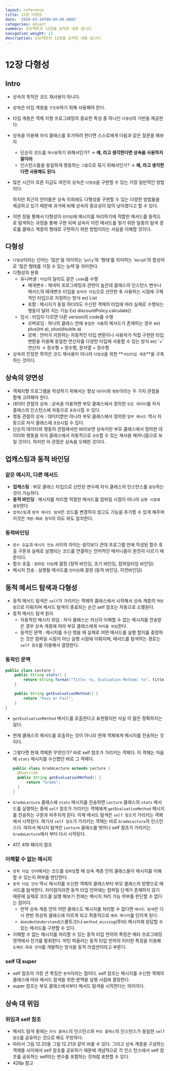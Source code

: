 ```yaml
---
layout: reference
title: 12장 다형성
date: '2020-03-10T00:00:00.000Z'
categories: object
summary: 오브젝트의 12장을 요약한 내용 입니다.
navigation_weight: 12
description: 오브젝트의 12장을 요약한 내용 입니다.
---
```


# 12장 다형성

## Intro

* 상속의 목적은 코드 재사용이 아니다.
* 상속은 타입 계층을 `구조화`하기 위해 사용해야 한다.
* 타입 계층은 객체 지향 프로그래밍의 중요한 특성 중 하나인 `다형성`의 기반을 제공한다.
* 상속을 이용해 자식 클래스를 추가하려 한다면 스스로에게 다음과 같은 질문을 해보자
  * 단순히 코드를 `재사용`하기 위해서인가? → **예, 라고 생각한다면 상속을 사용하지 말아라**
  * 인스턴스들을 동일하게 행동하는 `그룹`으로 묶기 위해서인가? → **예, 라고 생각한다면 사용해도 된다.**
* 많은 시간이 흐른 지금도 여전히 상속은 `다형성`을 구현할 수 있는 가장 일반적인 방법이다. 

  하지만 최근의 언어들은 상속 이외에도 다형성을 구현할 수 있는 다양한 방법들을 제공하고 있기 때문에 과거에 비해 상속의 중요성이 많이 낮아졌다고 할 수 있다.

* 이번 장을 통해서 다형성이 `런타임`에 메시지를 처리하기에 적합한 메서드를 동적으로 탐색하는 과정을 통해 구현 되며 상속이 이런 메서드를 찾기 위한 일종의 탐색 경로를 클래스 계층의 형태로 구현하기 위한 방법이라는 사실을 이해할 것이다.

## 다형성

* `다형성`이라는 단어는 ‘많은’을 의미하는 ‘`poly`’와 ‘형태’를 의미하는 ‘`morph`’의 합성어로 ‘많은 형태를 가질 수 있는 능력’을 의미한다.
* 다형성의 분류
  * 유니버셜 : `타입`이 달라도 같은 `code`를 수행
    * 매개변수 : 제네릭 프로그래밍과 관련이 높은데 클래스의 인스턴스 변수나 메서드의 매개변수 타입을 `임의의 타입`으로 선언한 후 사용하는 시점에 구체적인 타입으로 지정하는 방식 ex\) List
    * 포함 : 메시지가 동일 하더라도 수신한 객체의 타입에 따라 실제로 수행되는 행동이 달라 지는 기능 Ex\) discountPolicy.calculate\(\)
  * 임시 : 타입이 다르면 다른 version의 code를 수행
    * 오버로딩 : 하나의 클래스 안에 `동일한 이름`의 메서드가 존재하는 경우 ex\) plus\(int a\), plus\(double a\)
    * 강제 : 언어가 지원하는 자동적인 타입 변환이나 사용자가 직접 구현한 타입 변환을 이용해 동일한 연산자를 다양한 타입에 사용할 수 있는 방식 ex\) ‘+’ 연산자 → 정수형 + 정수형, 문자열 + 정수형
* 상속의 진정한 목적은 코드 재사용이 아니라 `다형성`을 위한 **`서브타입 계층`**을 구축하는 것이다.

## 상속의 양면성

* 객체지향 프로그램을 작성하기 위해서는 항상 `데이터`와 `행동`이라는 두 가지 관점을 함께 고려해야 한다.
* 데이터 관점의 상속 : 상속을 이용하면 부모 클래스에서 정의한 `모든 데이터`를 자식 클래스의 인스턴스에 자동으로 `포함`시킬 수 있다.
* 행동 관점의 상속 : 데이터뿐만 아니라 부모 클래스에서 정의한 `일부 메서드` 역시 자동으로 자식 클래스에 `포함`시킬 수 있다.
* 단순히 데이터와 행동의 관점에서만 바라보면 상속이란 부모 클래스에서 정의한 데이터와 행동을 자식 클래스에서 자동적으로 `공유`할 수 있는 재사용 매커니즘으로 보일 것이다. 하지만 이 관점은 상속을 오해한 것이다.

## 업캐스팅과 동적 바인딩

### 같은 메시지, 다른 메서드

* **업캐스팅** : 부모 클래스 타입으로 선언된 변수에 자식 클래스의 인스턴스를 `할당`하는 것이 가능하다.
* **동적 바인딩** : 메시지를 처리할 적절한 메서드를 컴파일 시점이 아니라 `실행 시점에 결정`한다.
* `업캐스팅`과 `동적 메서드 탐색`은 코드를 변경하지 않고도 기능을 추가할 수 있게 해주며 이것은 `개방-폐쇄 원칙`의 의도 와도 일치한다.

### 동적바인딩

* `함수 호출`과 `메시지 전송` 사이의 차이는 생각보다 큰데 프로그램 안에 작성된 함수 호출 구문과 실제로 실행되는 코드를 연결하는 언어적인 매커니즘이 완전히 다르기 때문이다.
* 함수 호출 : `컴파일 타임`에 결정 \(정적 바인딩, 초기 바인딩, 컴파일타임 바인딩\)
* 메시지 전송 : 실행될 메서드를 `런타임`에 결정 \(동적 바인딩, 지연바인딩\)

## 동적 메서드 탐색과 다형성

* 동적 메서드 탐색은 `self`가 가리키는 객체의 클래스에서 시작해서 상속 계층의 `역방향`으로 이뤄지며 메서드 탐색이 종료되는 순간 self 참조는 자동으로 소멸된다.
* 동적 메서드 탐색 원리
  * 자동적인 메시지 위임 : 자식 클래스는 자신이 이해할 수 없는 메시지를 전송받은 경우 상속 계층에 따라 부모 클래스에게 `처리를 위임`한다.
  * 동적인 문맥 : 메시지를 수신 했을 때 실제로 어떤 메서드를 실행 할지를 결정하는 것은 컴파일 시점이 아닌 실행 시점에 이뤄지며, 메서드를 탐색하는 경로는 `self 참조`를 이용해서 결정한다.

### 동적인 문맥

```java
public class Lecture {
    public String stats() {
        return String.format("Title: %s, Evaluation Method: %s", title, getEvaluationMethod());
    }

    public String getEvaluationMethod() {
        return "Pass or Fail";
    }
}
```

* `getEvaluationMethod` 메서드를 호출한다고 표현했지만 사실 이 말은 정확하지는 않다.
* 현재 클래스의 메서드를 호출하는 것이 아니라 현재 객체에게 메시지를 전송하는 것이다.
* 그렇다면 현재 객체한 무엇인가? 바로 self 참조가 가리키는 객체다. 이 객체는 처음에 `stats` 메시지를 수신했던 바로 그 객체다.

  ```java
  public class GradeLecture extends Lecture {
    @Override
    public String getEvaluationMethod() {
        return "Grade";
    }
  }
  ```

* `GradeLecture` 클래스에 `stats` 메시지를 전송하면 `Lecture` 클래스의 `stats` 메서드를 실행하는 중에 `self` 참조가 가리키는 객체에게 `getEvaluationMethod` 메시지를 전송하는 구문과 마주치게 된다. 이제 메서드 탐색은 `self 참조`가 가리키는 객체에서 시작된다. 여기서 `self 참조`가 가리키는 객체는 바로 `GradeLecture`의 인스턴스다. 따라서 메시지 탐색은 `Lecture` 클래스를 벗어나 self 참조가 가리키는 `GradeLecture`에서 부터 다시 시작된다.
* 417, 419 페이지 참조

### 이해할 수 없는 메시지

* `정적 타입 언어`에서는 코드를 `컴파일`할 때 상속 계층 안의 클래스들이 메시지를 이해할 수 있는지 여부를 판단한다.
* `동적 타입 언어` 역시 메시지를 수신한 객체의 클래스부터 부모 클래스의 방향으로 메서드를 탐색한다. 차이점이라면 동적 타입 언어에는 컴파일 단계가 존재하지 않기 때문에 실제로 코드를 실행 해보기 전에는 메시지 처리 가능 여부를 판단할 수 없다는 점이다.
  * 만약 상속 계층 안의 어떤 클래스도 메시지를 처리할 수 없다면 `메서드 탐색`은 다시 한번 최상위 클래스에 이르게 되고 최종적으로 `예외 메시지`를 던지게 된다.
  * `doesNotUnderstand`\(스몰토크\)나 `method_missing`\(루비\) 메시지에 응답할 수 있는 메서드를 구현할 수 있다.
* 이해할 수 없는 메시지를 처리할 수 있는 동적 타입 언어의 특징은 메타 프로그래밍 영역에서 진가를 발휘한다. 마틴 파울러는 동적 타입 언어의 이러한 특징을 이용해 `도메인-특화 언어`를 개발하는 방식을 동적 리셉션이라고 부른다.

### self 대 super

* self 참조의 가장 큰 특징은 `동적`이라는 점이다. self 참조는 메시지를 수신한 객체의 클래스에 따라 메서드 참색을 위한 문맥을 실행 시점에 결정한다.
* super 참조는 부모 클래스에서부터 메서드 탐색을 시작한다는 의미이다.

## 상속 대 위임

### 위임과 self 참조

* 메서드 탐색 중에는 `자식 클래스`의 인스턴스와 `부모 클래스`의 인스턴스가 동일한 `self 참조`를 공유하는 것으로 봐도 무방하다.
* 따라서 그림 12.20을 그림 12.21과 같이 바꿀 수 있다. 그리고 상속 계층을 구성하는 객체들 사이에서 self 참조를 공유하기 때문에 개념적으로 각 인스 턴스에서 self 참조를 공유하는 self라는 변수를 포함하는 것처럼 표현할 수 있다.
* 426p 참고

